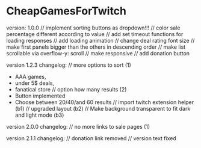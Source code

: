 # CheapGamesForTwitch

version: 1.0.0
//  implement sorting buttons as dropdown!!!
//  color sale percentage different according to value
//  add set timeout functions for loading responses
//  add loading animation
//  change deal rating font size
//  make first panels bigger than the others in descending order
//  make list scrollable via overflow-y: scroll
//  make responsive
//  add donation button


version 1.2.3 changelog:
// more options to sort (1)
- AAA games,
- under 5$ deals,
- fanatical store
// option how many results (2)
- Button implemented
- Choose between 20/40/and 60 results
// import twitch extension helper (b1)
// upgraded layout (b2)
// Make background transparent to fit dark and light mode (b3)

version 2.0.0 changelog:
// no more links to sale pages (1)

version 2.1.1 changelog:
// donation link removed
// version text fixed
